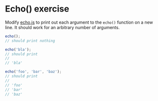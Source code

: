 # Echo() exercise

Modify [echo.js](echo.js) to print out each argument to the `echo()` function on a new line. It should work for an arbitrary number of arguments.

```javascript
echo();
// should print nothing

echo('bla');
// should print
//
// 'bla'

echo('foo', 'bar', 'baz');
// should print
//
// 'foo'
// 'bar'
// 'baz'
```
